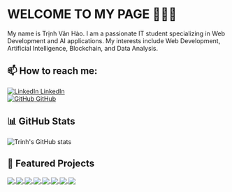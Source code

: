 # WELCOME TO MY PAGE 👋👋👋

My name is Trịnh Văn Hào. I am a passionate IT student specializing in Web Development and AI applications. My interests include Web Development, Artificial Intelligence, Blockchain, and Data Analysis.

## 📫 How to reach me:

[![LinkedIn](https://i.stack.imgur.com/gVE0j.png) LinkedIn](https://www.linkedin.com/in/trinh-van-hao/)  
[![GitHub](https://i.stack.imgur.com/tskMh.png) GitHub](https://github.com/Trinhvhao/)  

## 📊 GitHub Stats

![Trinh's GitHub stats](https://github-readme-stats.vercel.app/api?username=Trinhvhao&show_icons=true&theme=tokyonight&hide=contribs,prs,issues)

## 🚀 Featured Projects

<a href="https://github.com/Trinhvhao/SecureChat">
  <img align="center" src="https://github-readme-stats.vercel.app/api/pin/?username=Trinhvhao&repo=SecureChat&theme=radical" />
</a>
<a href="https://github.com/Trinhvhao/YOLO-Based-Drowsiness-Detection-System-for-Road-Safety">
  <img align="center" src="https://github-readme-stats.vercel.app/api/pin/?username=Trinhvhao&repo=YOLO-Based-Drowsiness-Detection-System-for-Road-Safety&theme=merko" />
</a>
<a href="https://github.com/Trinhvhao/secure-file-transfer">
  <img align="center" src="https://github-readme-stats.vercel.app/api/pin/?username=Trinhvhao&repo=secure-file-transfer&theme=gruvbox" />
</a>
<a href="https://github.com/Trinhvhao/BigData-Realty-Trends">
  <img align="center" src="https://github-readme-stats.vercel.app/api/pin/?username=Trinhvhao&repo=BigData-Realty-Trends&theme=dark" />
</a>
<a href="https://github.com/Trinhvhao/Weather_App_Flutter">
  <img align="center" src="https://github-readme-stats.vercel.app/api/pin/?username=Trinhvhao&repo=Weather_App_Flutter&theme=onedark" />
</a>
<a href="https://github.com/Trinhvhao/AspNetCore_SportStore">
  <img align="center" src="https://github-readme-stats.vercel.app/api/pin/?username=Trinhvhao&repo=AspNetCore_SportStore&theme=cobalt" />
</a>
<a href="https://github.com/Trinhvhao/BlockChain_RecordHealthcare">
  <img align="center" src="https://github-readme-stats.vercel.app/api/pin/?username=Trinhvhao&repo=BlockChain_RecordHealthcare&theme=synthwave" />
</a>
<a href="https://github.com/Trinhvhao/TalentBridge">
  <img align="center" src="https://github-readme-stats.vercel.app/api/pin/?username=Trinhvhao&repo=TalentBridge&theme=highcontrast" />
</a>
